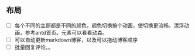 ## 布局
- [ ] 每个不同的主题都是不同的颜色，颜色切换搞个动画，使切换更流畅。漂浮动画，参考antd首页。元素可以看看动森。
- [ ] 可以自动更新markdown博客，以及可以拖动博客顺序
- [ ] 批量回复评论。。
